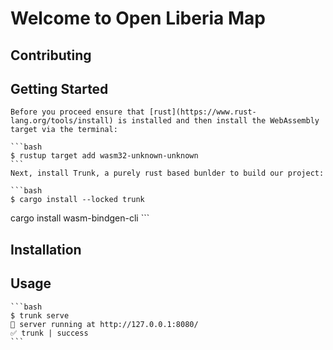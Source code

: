 # Welcome to Open Liberia Map

## Contributing

## Getting Started

    Before you proceed ensure that [rust](https://www.rust-lang.org/tools/install) is installed and then install the WebAssembly target via the terminal: 

    ```bash
    $ rustup target add wasm32-unknown-unknown
    ```
    Next, install Trunk, a purely rust based bunlder to build our project:

    ```bash
    $ cargo install --locked trunk
cargo install wasm-bindgen-cli
    ```

## Installation

## Usage

    ```bash
    $ trunk serve
    📡 server running at http://127.0.0.1:8080/
    ✅ trunk | success
    ```
